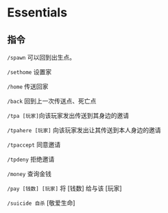 # Essentials

## 指令
`/spawn` 可以回到出生点。

`/sethome` 设置家

`/home` 传送回家

`/back` 回到上一次传送点、死亡点

`/tpa [玩家]`向该玩家发出传送到其身边的邀请

`/tpahere [玩家]` 向该玩家发出让其传送到本人身边的邀请

`/tpaccept` 同意邀请

`/tpdeny` 拒绝邀请

`/money` 查询金钱

`/pay [钱数] [玩家]` 将 [钱数] 给与该 [玩家]

`/suicide 自杀` [敬爱生命]